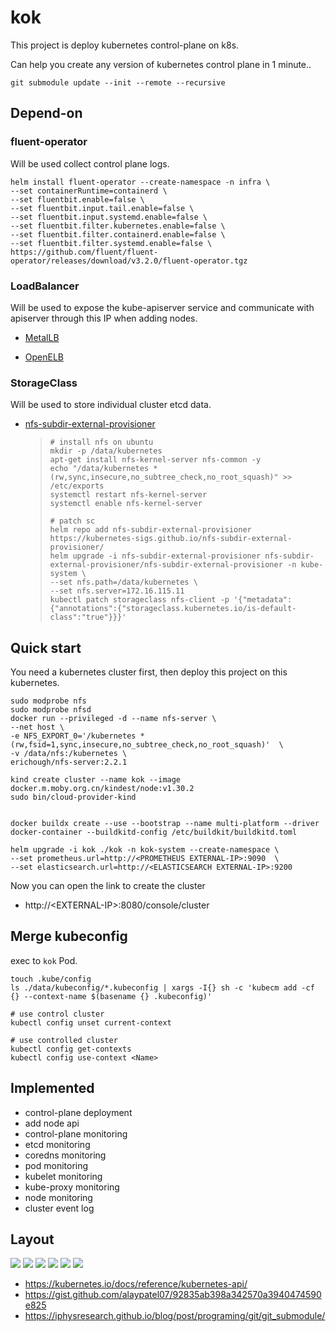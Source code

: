 # kok

This project is deploy kubernetes control-plane on k8s. 

Can help you create any version of kubernetes control plane in 1 minute..

```shell
git submodule update --init --remote --recursive
```

## Depend-on

### fluent-operator

Will be used collect control plane logs.

```
helm install fluent-operator --create-namespace -n infra \
--set containerRuntime=containerd \
--set fluentbit.enable=false \
--set fluentbit.input.tail.enable=false \
--set fluentbit.input.systemd.enable=false \
--set fluentbit.filter.kubernetes.enable=false \
--set fluentbit.filter.containerd.enable=false \
--set fluentbit.filter.systemd.enable=false \
https://github.com/fluent/fluent-operator/releases/download/v3.2.0/fluent-operator.tgz
```

### LoadBalancer

Will be used to expose the kube-apiserver service and communicate with apiserver through this IP when adding nodes.

* [MetalLB](https://github.com/metallb/metallb)

* [OpenELB](https://github.com/openelb/openelb)

### StorageClass

Will be used to store individual cluster etcd data.

* [nfs-subdir-external-provisioner](https://github.com/kubernetes-sigs/nfs-subdir-external-provisioner)
  > ```shell
  > # install nfs on ubuntu
  > mkdir -p /data/kubernetes
  > apt-get install nfs-kernel-server nfs-common -y
  > echo "/data/kubernetes *(rw,sync,insecure,no_subtree_check,no_root_squash)" >> /etc/exports
  > systemctl restart nfs-kernel-server
  > systemctl enable nfs-kernel-server
  > 
  > # patch sc
  > helm repo add nfs-subdir-external-provisioner https://kubernetes-sigs.github.io/nfs-subdir-external-provisioner/
  > helm upgrade -i nfs-subdir-external-provisioner nfs-subdir-external-provisioner/nfs-subdir-external-provisioner -n kube-system \
  > --set nfs.path=/data/kubernetes \
  > --set nfs.server=172.16.115.11
  > kubectl patch storageclass nfs-client -p '{"metadata": {"annotations":{"storageclass.kubernetes.io/is-default-class":"true"}}}'
  >```


## Quick start

You need a kubernetes cluster first, then deploy this project on this kubernetes.

```shell
sudo modprobe nfs 
sudo modprobe nfsd
docker run --privileged -d --name nfs-server \
--net host \
-e NFS_EXPORT_0='/kubernetes *(rw,fsid=1,sync,insecure,no_subtree_check,no_root_squash)'  \
-v /data/nfs:/kubernetes \
erichough/nfs-server:2.2.1

kind create cluster --name kok --image docker.m.moby.org.cn/kindest/node:v1.30.2
sudo bin/cloud-provider-kind


docker buildx create --use --bootstrap --name multi-platform --driver docker-container --buildkitd-config /etc/buildkit/buildkitd.toml

helm upgrade -i kok ./kok -n kok-system --create-namespace \
--set prometheus.url=http://<PROMETHEUS EXTERNAL-IP>:9090  \
--set elasticsearch.url=http://<ELASTICSEARCH EXTERNAL-IP>:9200
```

Now you can open the link to create the cluster
* http://\<EXTERNAL-IP\>:8080/console/cluster

## Merge kubeconfig

exec to `kok` Pod.

```shell
touch .kube/config
ls ./data/kubeconfig/*.kubeconfig | xargs -I{} sh -c 'kubecm add -cf {} --context-name $(basename {} .kubeconfig)'

# use control cluster
kubectl config unset current-context

# use controlled cluster
kubectl config get-contexts
kubectl config use-context <Name>
```

## Implemented
* control-plane deployment
* add node api
* control-plane monitoring
* etcd monitoring
* coredns monitoring
* pod monitoring
* kubelet monitoring
* kube-proxy monitoring
* node monitoring
* cluster event log

## Layout
<img src="./img/main.png">
<img src="./img/version.png">
<img src="./img/kube-audit-log.png">
<img src="./img/kube-event-log.png">
<img src="./img/kube-control-plane-log.png">
<img src="./img/monitoring.png">

* https://kubernetes.io/docs/reference/kubernetes-api/
* https://gist.github.com/alaypatel07/92835ab398a342570a3940474590e825
* https://iphysresearch.github.io/blog/post/programing/git/git_submodule/